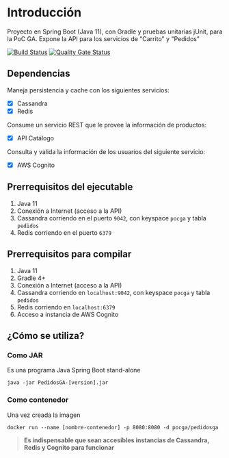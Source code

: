 # Introducción

Proyecto en Spring Boot (Java 11), con Gradle y pruebas unitarias jUnit, para la PoC GA. Expone la API para los servicios de "Carrito" y "Pedidos"

[![Build Status](http://18.204.157.43/jenkins/buildStatus/icon?job=PedidosGA)](http://18.204.157.43/jenkins/job/PedidosGA/)
[![Quality Gate Status](https://sonarcloud.io/api/project_badges/measure?project=com.sophossolutions.pocga%3APedidosGA&metric=alert_status)](https://sonarcloud.io/dashboard?id=com.sophossolutions.pocga%3APedidosGA)

## Dependencias

Maneja persistencia y cache con los siguientes servicios:

- [x] Cassandra
- [x] Redis

Consume un servicio REST que le provee la información de productos:

- [x] API Catálogo

Consulta y valida la información de los usuarios del siguiente servicio:

- [x] AWS Cognito

## Prerrequisitos del ejecutable

1. Java 11
1. Conexión a Internet (acceso a la API)
1. Cassandra corriendo en el puerto `9042`, con keyspace `pocga` y tabla `pedidos`
1. Redis corriendo en el puerto `6379`

## Prerrequisitos para compilar

1. Java 11
1. Gradle 4+
1. Conexión a Internet (acceso a la API)
1. Cassandra corriendo en ``localhost:9042``, con keyspace `pocga` y tabla `pedidos`
1. Redis corriendo en ``localhost:6379``
1. Acceso a instancia de AWS Cognito

## ¿Cómo se utiliza?

### Como JAR

Es una programa Java Spring Boot stand-alone

```console
java -jar PedidosGA-[version].jar
```

### Como contenedor

Una vez creada la imagen

```console
docker run --name [nombre-contenedor] -p 8080:8080 -d pocga/pedidosga
```

> **Es indispensable que sean accesibles instancias de Cassandra, Redis y Cognito para funcionar**
